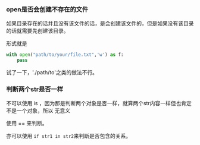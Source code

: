### open是否会创建不存在的文件

如果目录存在的话并且没有该文件的话，是会创建该文件的，但是如果没有该目录的话就需要先创建该目录。

形式就是

```python
with open("path/to/your/file.txt",'w') as f:
	pass
```

试了一下，'./path/to'之类的做法不行。

### 判断两个str是否一样

不可以使用 is ，因为那是判断两个对象是否一样，就算两个str内容一样但也肯定不是一个对象，所以 无意义

使用 == 来判断。

亦可以使用 `if str1 in str2`来判断是否包含的关系。